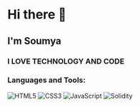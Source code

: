 # Hi there 👋

## I'm Soumya

### I LOVE TECHNOLOGY AND CODE
<!--
- 🔭 I’m currently working on [Your Project]
- 🌱 I’m currently learning [Technology or Language]
- 👯 I’m looking to collaborate on [Type of Projects]
- 🤔 I’m looking for help with [Your Needs]
- 💬 Ask me about [Topics or Technologies]
- 📫 How to reach me: [Contact Information]
- 😄 Pronouns: [Your Pronouns]
- ⚡ Fun fact: [Interesting Fact] -->

### Languages and Tools:

![HTML5](https://img.shields.io/badge/-HTML5-E34F26?style=flat-square&logo=html5&logoColor=white%29)
![CSS3](https://img.shields.io/badge/-CSS3-1572B6?style=flat-square&logo=css3%29)
![JavaScript](https://img.shields.io/badge/-JavaScript-black?style=flat-square&logo=javascript%29)
![Solidity](https://img.shields.io/badge/-Solidity-blue?style=flat-square&logo=html5&logoColor=white%29)



